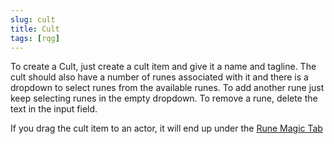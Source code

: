 ```yaml
---
slug: cult
title: Cult
tags: [rqg]
---
```


To create a Cult, just create a cult item and give it a name and tagline. The cult should also have
a number of runes associated with it and there is a dropdown to select runes from the available
runes. To add another rune just keep selecting runes in the empty dropdown. To remove a rune, delete
the text in the input field.

If you drag the cult item to an actor, it will end up under the
[Rune Magic Tab](/rqg-system/character-sheet/rune-magic)
